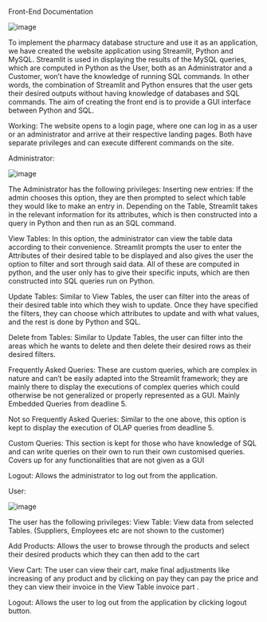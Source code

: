 Front-End Documentation

![image](https://github.com/Udit64/Artemis_Pharmacy/assets/108218333/c3b575b4-b300-4405-aa62-9cc5ad3f5a77)

To implement the pharmacy database structure and use it as an application, we have created the website application using Streamlit, Python and MySQL. 
Streamlit is used in displaying the results of the MySQL queries, which are computed in Python as the User, both as an Administrator and a Customer, won’t have the knowledge of running SQL commands.
In other words, the combination of Streamlit and Python ensures that the user gets their desired outputs without having knowledge of databases and SQL commands. The aim of creating the front end is to provide a GUI interface between Python and SQL.

Working:
The website opens to a login page, where one can log in as a user or an administrator and arrive at their respective landing pages. Both have separate privileges and can execute different commands on the site.

Administrator:

![image](https://github.com/Udit64/Artemis_Pharmacy/assets/108218333/1162ed74-42c4-4500-8e78-9dbd89c3c59d)


   The Administrator has the following privileges:
Inserting new entries: If the admin chooses this option, they are then prompted to select which table they would like to make an entry in. Depending on the Table, Streamlit takes in the relevant information for its attributes, which is then constructed into a query in Python and then run as an SQL command.

View Tables: In this option, the administrator can view the table data according to their convenience. Streamlit prompts the user to enter the Attributes of their desired table to be displayed and also gives the user the option to filter and sort through said data. All of these are computed in python, and the user only has to give their specific inputs, which are then constructed into SQL queries run on Python.

Update Tables: Similar to View Tables, the user can filter into the areas of their desired table into which they wish to update. Once they have specified the filters, they can choose which attributes to update and with what values, and the rest is done by Python and SQL.

Delete from Tables: Similar to Update Tables, the user can filter into the areas which he wants to delete and then delete their desired rows as their desired filters.

Frequently Asked Queries: These are custom queries, which are complex in nature and can’t be easily adapted into the Streamlit framework; they are mainly there to display the executions of complex queries which could otherwise be not generalized or properly represented as a GUI. Mainly Embedded Queries from deadline 5.

Not so Frequently Asked Queries: Similar to the one above, this option is kept to display the execution of OLAP queries from deadline 5.

Custom Queries: This section is kept for those who have knowledge of SQL and can write queries on their own to run their own customised queries. Covers up for any functionalities that are not given as a GUI

Logout: Allows the administrator to log out from the application.


User:

![image](https://github.com/Udit64/Artemis_Pharmacy/assets/108218333/380574a2-1290-4d38-8b3e-0624fc260f2a)


   The user has the following privileges:
View Table: View data from selected Tables. (Suppliers, Employees etc are not shown to the customer)

Add Products: Allows the user to browse through the products and select their desired products which they can then add to the cart

View Cart: The user can view their cart, make final adjustments like increasing of any product and by clicking on pay they can pay the price and they can view their invoice in the View Table invoice part .

Logout: Allows the user to log out from the application by clicking logout button.
	
	
		
	

